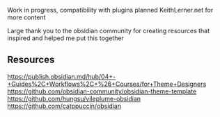 Work in progress, compatibility with plugins planned
KeithLerner.net for more content

Large thank you to the obsidian community for creating resources that inspired and helped me put this together

## Resources
https://publish.obsidian.md/hub/04+-+Guides%2C+Workflows%2C+%26+Courses/for+Theme+Designers
https://github.com/obsidian-community/obsidian-theme-template
https://github.com/hungsu/vileplume-obsidian
https://github.com/catppuccin/obsidian
